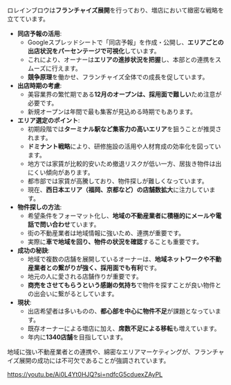 
ロレインブロウは**フランチャイズ展開**を行っており、増店において緻密な戦略を立てています。

- **同店予報の活用**:
    - Googleスプレッドシートで「同店予報」を作成・公開し、**エリアごとの出店状況をパーセンテージで可視化**しています。
    - これにより、オーナーは**エリアの進捗状況を把握**し、本部との連携をスムーズに行えます。
    - **競争原理**を働かせ、フランチャイズ全体での成長を促しています。
- **出店時期の考慮**:
    - 美容業界の繁忙期である**12月のオープンは、採用面で難しい**ため注意が必要です。
    - 新規オープンは年間で最も集客が見込める時期でもあります。
- **エリア選定のポイント**:
    - 初期段階では**ターミナル駅など集客力の高いエリア**を狙うことが推奨されます。
    - **ドミナント戦略**により、研修施設の活用や人材育成の効率化を図っています。
    - 地方では家賃が比較的安いため撤退リスクが低い一方、居抜き物件は出にくい傾向があります。
    - 都市部では家賃が高騰しており、物件探しが難しくなっています。
    - 現在、**西日本エリア（福岡、京都など）の店舗数拡大**に注力しています。
- **物件探しの方法**:
    - 希望条件をフォーマット化し、**地域の不動産業者に積極的にメールや電話で問い合わせ**ています。
    - 街の不動産業者は地域情報に強いため、連携が重要です。
    - 実際に**車で地域を回り、物件の状況を確認**することも重要です。
- **成功の秘訣**:
    - 地域で複数の店舗を展開しているオーナーは、**地域ネットワークや不動産業者との繋がりが強く、採用面でも有利**です。
    - 地元の人に愛される店舗作りが重要です。
    - **商売をさせてもらうという感謝の気持ち**で物件を探すことが良い物件との出会いに繋がるとしています。
- **現状**:
    - 出店希望者は多いものの、**都心部を中心に物件不足**が課題となっています。
    - 既存オーナーによる増店に加え、**席数不足による移転**も増えています。
    - 年内に**1340店舗**を目指しています。

地域に強い不動産業者との連携や、綿密なエリアマーケティングが、フランチャイズ展開の成功には不可欠であることが強調されています。

https://youtu.be/Ai0L4Yt0HJQ?si=ndfcG5cduexZAyPL
